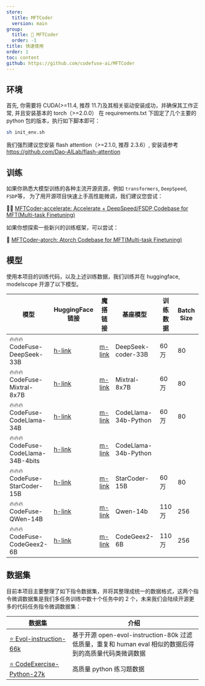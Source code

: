```yaml
---
store:
  title: MFTCoder
  version: main
group:
  title: 🌱 MFTCoder
  order: -1
title: 快速使用
order: 1
toc: content
github: https://github.com/codefuse-ai/MFTCoder
---
```


## 环境

首先, 你需要将 CUDA(>=11.4, 推荐 11.7)及其相关驱动安装成功，并确保其工作正常, 并且安装基本的 torch（>=2.0.0）
在 requirements.txt 下固定了几个主要的 python 包的版本，执行如下脚本即可：

```bash
sh init_env.sh
```

我们强烈建议您安装 flash attention（>=2.1.0, 推荐 2.3.6）, 安装请参考 https://github.com/Dao-AILab/flash-attention

## 训练

如果你熟悉大模型训练的各种主流开源资源，例如 `transformers`, `DeepSpeed`, `FSDP`等， 为了用开源项目快速上手高性能微调，我们建议您尝试：

🚀🚀 [MFTCoder-accelerate: Accelerate + DeepSpeed/FSDP Codebase for MFT(Multi-task Finetuning)](./accelerate.zh-CN.md)

如果你想探索一些新兴的训练框架，可以尝试：

🚀 [MFTCoder-atorch: Atorch Codebase for MFT(Multi-task Finetuning)](./atorch.zh-CN.md)

## 模型

使用本项目的训练代码，以及上述训练数据，我们训练并在 huggingface, modelscope 开源了以下模型。

| 模型                                | HuggingFace 链接                                                          | 魔搭 链接                                                                       | 基座模型             | 训练数据 | Batch Size | Seq Length |
| ----------------------------------- | ------------------------------------------------------------------------- | ------------------------------------------------------------------------------- | -------------------- | -------- | ---------- | ---------- |
| 🔥🔥🔥 CodeFuse-DeepSeek-33B        | [h-link](https://huggingface.co/codefuse-ai/CodeFuse-DeepSeek-33B)        | [m-link](https://modelscope.cn/models/codefuse-ai/CodeFuse-DeepSeek-33B)        | DeepSeek-coder-33B   | 60 万    | 80         | 4096       |
| 🔥🔥🔥 CodeFuse-Mixtral-8x7B        | [h-link](https://huggingface.co/codefuse-ai/CodeFuse-Mixtral-8x7B)        | [m-link](https://modelscope.cn/models/codefuse-ai/CodeFuse-Mixtral-8x7B)        | Mixtral-8x7B         | 60 万    | 80         | 4096       |
| 🔥🔥🔥 CodeFuse-CodeLlama-34B       | [h-link](https://huggingface.co/codefuse-ai/CodeFuse-CodeLlama-34B)       | [m-link](https://modelscope.cn/models/codefuse-ai/CodeFuse-CodeLlama-34B)       | CodeLlama-34b-Python | 60 万    | 80         | 4096       |
| 🔥🔥🔥 CodeFuse-CodeLlama-34B-4bits | [h-link](https://huggingface.co/codefuse-ai/CodeFuse-CodeLlama-34B-4bits) | [m-link](https://modelscope.cn/models/codefuse-ai/CodeFuse-CodeLlama-34B-4bits) | CodeLlama-34b-Python |          |            | 4096       |
| 🔥🔥🔥 CodeFuse-StarCoder-15B       | [h-link](https://huggingface.co/codefuse-ai/CodeFuse-StarCoder-15B)       | [m-link](https://modelscope.cn/models/codefuse-ai/CodeFuse-StarCoder-15B)       | StarCoder-15B        | 60 万    | 80         | 4096       |
| 🔥🔥🔥 CodeFuse-QWen-14B            | [h-link](https://huggingface.co/codefuse-ai/CodeFuse-QWen-14B)            | [m-link](https://modelscope.cn/models/codefuse-ai/CodeFuse-QWen-14B)            | Qwen-14b             | 110 万   | 256        | 4096       |
| 🔥🔥🔥 CodeFuse-CodeGeex2-6B        | [h-link](https://huggingface.co/codefuse-ai/CodeFuse-CodeGeex2-6B)        | [m-link](https://modelscope.cn/models/codefuse-ai/CodeFuse-CodeGeex2-6B)        | CodeGeex2-6B         | 110 万   | 256        | 4096       |

## 数据集

目前本项目主要整理了如下指令数据集，并将其整理成统一的数据格式，这两个指令微调数据集是我们多任务训练中数十个任务中的 2 个，未来我们会陆续开源更多的代码任务指令微调数据集：

| 数据集                                                                                            | 介绍                                                                                                    |
| ------------------------------------------------------------------------------------------------- | ------------------------------------------------------------------------------------------------------- |
| [⭐ Evol-instruction-66k](https://huggingface.co/datasets/codefuse-ai/Evol-instruction-66k)       | 基于开源 open-evol-instruction-80k 过滤低质量，重复和 human eval 相似的数据后得到的高质量代码类微调数据 |
| [⭐ CodeExercise-Python-27k](https://huggingface.co/datasets/codefuse-ai/CodeExercise-Python-27k) | 高质量 python 练习题数据                                                                                |
